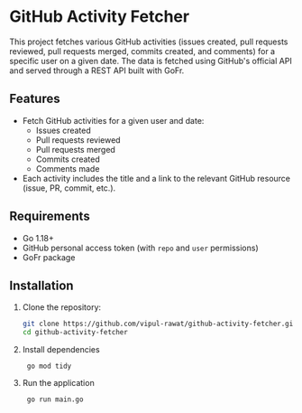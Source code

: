 # GitHub Activity Fetcher

This project fetches various GitHub activities (issues created, pull requests reviewed, pull requests merged, commits created, and comments) for a specific user on a given date. The data is fetched using GitHub's official API and served through a REST API built with GoFr.

## Features

- Fetch GitHub activities for a given user and date:
    - Issues created
    - Pull requests reviewed
    - Pull requests merged
    - Commits created
    - Comments made
- Each activity includes the title and a link to the relevant GitHub resource (issue, PR, commit, etc.).

## Requirements

- Go 1.18+
- GitHub personal access token (with `repo` and `user` permissions)
- GoFr package

## Installation

1. Clone the repository:
   ```bash
   git clone https://github.com/vipul-rawat/github-activity-fetcher.git
   cd github-activity-fetcher
   ```
   
2. Install dependencies
   ```
    go mod tidy
    ```

3. Run the application
   ```
    go run main.go
    ```
